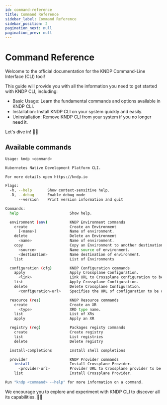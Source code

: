 ```yaml
---
id: command-reference
title: Command Reference
sidebar_label: Command Reference
sidebar_position: 2
pagination_next: null
pagination_prev: null
---
```


# Command Reference

Welcome to the official documentation for the KNDP Command-Line Interface (CLI) tool!

This guide will provide you with all the information you need to get started with KNDP CLI, including:

- Basic Usage: Learn the fundamental commands and options available in KNDP CLI.
- Installation: Install KNDP CLI on your system quickly and easily.
- Uninstallation: Remove KNDP CLI from your system if you no longer need it.


Let's dive in! 🏊‍♀️

## Available commands

```bash
Usage: kndp <command>

Kubernetes Native Development Platform CLI.

For more details open https://kndp.io

Flags:
  -h, --help       Show context-sensitive help.
  -D, --debug      Enable debug mode
      --version    Print version information and quit

Commands:
  help                       Show help.

  environment (env)          KNDP Environment commands
    create                   Create an Environment
      [<name>]               Name of environment.
    delete                   Delete an Environment
      <name>                 Name of environment.
    copy                     Copy an Environment to another destination context
      <source>               Name source of environment.
      <destination>          Name destination of environment.
    list                     List of Environments

  configuration (cfg)        KNDP Configuration commands
    apply                    Apply Crossplane Configuration.
      <link>                 Link URL to Crossplane configuration to be applied to Environment.
    list                     Apply Crossplane Configuration.
    delete                   Delete Crossplane Configuration.
      <configuration-url>    Specifies the URL of configuration to be deleted from Environment.

  resource (res)             KNDP Resource commands
    create                   Create an XR
      <type>                 XRD type name.
    list                     List of XRs
    apply                    Apply an XR

  registry (reg)             Packages registy commands
    create                   Create registry
    list                     List registries
    delete                   Delete registry

  install-completions        Install shell completions

  provider                   KNDP Provider commands
    install                  Install Crossplane Provider.
      <provider-url>         Provider URL to Crossplane provider to be installed to Environment.
    list                     Install Crossplane Provider.

Run "kndp <command> --help" for more information on a command.


```

We encourage you to explore and experiment with KNDP CLI to discover all its capabilities. 🧑‍💻